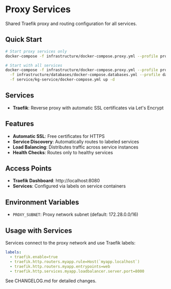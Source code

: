 # Proxy Services

Shared Traefik proxy and routing configuration for all services.

## Quick Start

```bash
# Start proxy services only
docker-compose -f infrastructure/docker-compose.proxy.yml --profile proxy up -d

# Start with all services
docker-compose -f infrastructure/docker-compose.proxy.yml --profile proxy \
  -f infrastructure/databases/docker-compose.databases.yml --profile databases \
  -f service/kg-service/docker-compose.yml up -d
```

## Services

- **Traefik**: Reverse proxy with automatic SSL certificates via Let's Encrypt

## Features

- **Automatic SSL**: Free certificates for HTTPS
- **Service Discovery**: Automatically routes to labeled services
- **Load Balancing**: Distributes traffic across service instances
- **Health Checks**: Routes only to healthy services

## Access Points

- **Traefik Dashboard**: http://localhost:8080
- **Services**: Configured via labels on service containers

## Environment Variables

- `PROXY_SUBNET`: Proxy network subnet (default: 172.28.0.0/16)

## Usage with Services

Services connect to the proxy network and use Traefik labels:

```yaml
labels:
  - traefik.enable=true
  - traefik.http.routers.myapp.rule=Host(`myapp.localhost`)
  - traefik.http.routers.myapp.entrypoints=web
  - traefik.http.services.myapp.loadbalancer.server.port=8000
```

See CHANGELOG.md for detailed changes.
